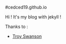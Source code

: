 #cedced19.github.io

Hi ! It's my blog with jekyll !

Thanks to :
* [Troy Swanson](//github.com/troyswanson)
